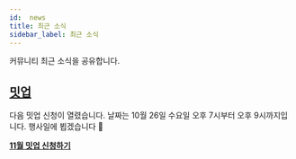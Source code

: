 ```yaml
---
id:  news
title: 최근 소식
sidebar_label: 최근 소식
---
```


커뮤니티 최근 소식을 공유합니다.

## [밋업](meetup)

다음 밋업 신청이 열렸습니다. 날짜는 10월 26일 수요일 오후 7시부터 오후 9시까지입니다. 행사일에 뵙겠습니다 🙇<br/>

**[11월 밋업 신청하기](https://www.meetup.com/react-native-seoul/events/289741685)**

